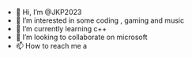 - 👋 Hi, I’m @JKP2023
- 👀 I’m interested in some coding , gaming and music
- 🌱 I’m currently learning c++
- 💞️ I’m looking to collaborate on microsoft
- 📫 How to reach me a 

<!---
THIS A C++ compiller
--->

